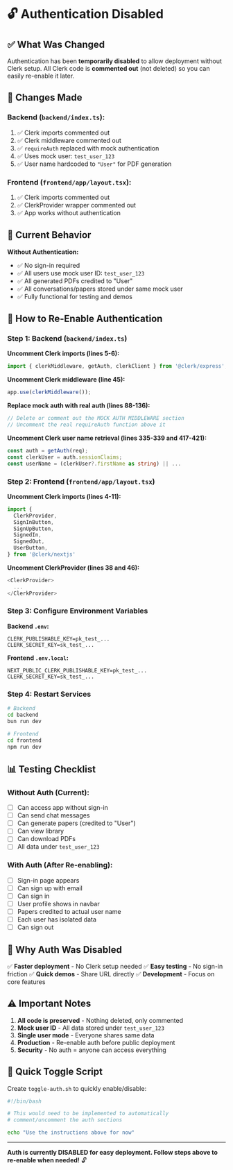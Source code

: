 # 🔓 Authentication Disabled

## ✅ What Was Changed

Authentication has been **temporarily disabled** to allow deployment without Clerk setup. All Clerk code is **commented out** (not deleted) so you can easily re-enable it later.

## 📝 Changes Made

### Backend (`backend/index.ts`):
1. ✅ Clerk imports commented out
2. ✅ Clerk middleware commented out
3. ✅ `requireAuth` replaced with mock authentication
4. ✅ Uses mock user: `test_user_123`
5. ✅ User name hardcoded to `"User"` for PDF generation

### Frontend (`frontend/app/layout.tsx`):
1. ✅ Clerk imports commented out
2. ✅ ClerkProvider wrapper commented out
3. ✅ App works without authentication

## 🚀 Current Behavior

**Without Authentication:**
- ✅ No sign-in required
- ✅ All users use mock user ID: `test_user_123`
- ✅ All generated PDFs credited to "User"
- ✅ All conversations/papers stored under same mock user
- ✅ Fully functional for testing and demos

## 🔐 How to Re-Enable Authentication

### Step 1: Backend (`backend/index.ts`)

**Uncomment Clerk imports (lines 5-6):**
```typescript
import { clerkMiddleware, getAuth, clerkClient } from '@clerk/express';
```

**Uncomment Clerk middleware (line 45):**
```typescript
app.use(clerkMiddleware());
```

**Replace mock auth with real auth (lines 88-136):**
```typescript
// Delete or comment out the MOCK AUTH MIDDLEWARE section
// Uncomment the real requireAuth function above it
```

**Uncomment Clerk user name retrieval (lines 335-339 and 417-421):**
```typescript
const auth = getAuth(req);
const clerkUser = auth.sessionClaims;
const userName = (clerkUser?.firstName as string) || ...
```

### Step 2: Frontend (`frontend/app/layout.tsx`)

**Uncomment Clerk imports (lines 4-11):**
```typescript
import {
  ClerkProvider,
  SignInButton,
  SignUpButton,
  SignedIn,
  SignedOut,
  UserButton,
} from '@clerk/nextjs'
```

**Uncomment ClerkProvider (lines 38 and 46):**
```typescript
<ClerkProvider>
  ...
</ClerkProvider>
```

### Step 3: Configure Environment Variables

**Backend `.env`:**
```env
CLERK_PUBLISHABLE_KEY=pk_test_...
CLERK_SECRET_KEY=sk_test_...
```

**Frontend `.env.local`:**
```env
NEXT_PUBLIC_CLERK_PUBLISHABLE_KEY=pk_test_...
CLERK_SECRET_KEY=sk_test_...
```

### Step 4: Restart Services

```bash
# Backend
cd backend
bun run dev

# Frontend
cd frontend
npm run dev
```

## 📊 Testing Checklist

### Without Auth (Current):
- [ ] Can access app without sign-in
- [ ] Can send chat messages
- [ ] Can generate papers (credited to "User")
- [ ] Can view library
- [ ] Can download PDFs
- [ ] All data under `test_user_123`

### With Auth (After Re-enabling):
- [ ] Sign-in page appears
- [ ] Can sign up with email
- [ ] Can sign in
- [ ] User profile shows in navbar
- [ ] Papers credited to actual user name
- [ ] Each user has isolated data
- [ ] Can sign out

## 🎯 Why Auth Was Disabled

✅ **Faster deployment** - No Clerk setup needed
✅ **Easy testing** - No sign-in friction
✅ **Quick demos** - Share URL directly
✅ **Development** - Focus on core features

## ⚠️ Important Notes

1. **All code is preserved** - Nothing deleted, only commented
2. **Mock user ID** - All data stored under `test_user_123`
3. **Single user mode** - Everyone shares same data
4. **Production** - Re-enable auth before public deployment
5. **Security** - No auth = anyone can access everything

## 🔄 Quick Toggle Script

Create `toggle-auth.sh` to quickly enable/disable:

```bash
#!/bin/bash

# This would need to be implemented to automatically
# comment/uncomment the auth sections

echo "Use the instructions above for now"
```

---

**Auth is currently DISABLED for easy deployment. Follow steps above to re-enable when needed!** 🔓

